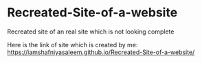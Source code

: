 # Recreated-Site-of-a-website

Recreated site of an real site which is not looking complete

Here is the link of site which is created by me:
https://iamshafniyasaleem.github.io/Recreated-Site-of-a-website/
